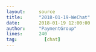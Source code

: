 ```yaml
---
layout:     source 
title:      "2018-01-19-WeChat"
date:       2018-01-19 12:00:00
author:     "PaymentGroup"
lines:      240 
tag:		  [chat]
---
```

